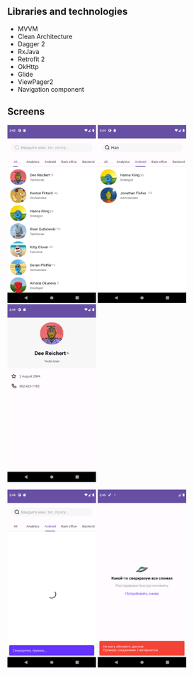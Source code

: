 
## Libraries and technologies 
* MVVM
* Clean Architecture
* Dagger 2
* RxJava
* Retrofit 2
* OkHttp 
* Glide
* ViewPager2
* Navigation component

## Screens
<p>
<img src="screens/home.png" height="400" width = "200"/>
<img src="screens/search.png" height="400" width = "200"/>
<img src="screens/detail.png" height="400" width = "200"/>
</p>
<p>
<img src="screens/loading.png" height="400" width = "200"/>
<img src="screens/error.png" height="400" width = "200"/>
</p>
